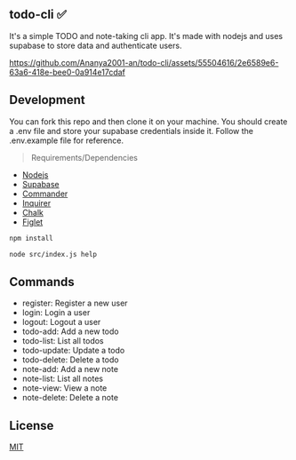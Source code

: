## todo-cli ✅

It's a simple TODO and note-taking cli app. It's made with nodejs and uses supabase to store data and authenticate users.

https://github.com/Ananya2001-an/todo-cli/assets/55504616/2e6589e6-63a6-418e-bee0-0a914e17cdaf

## Development
You can fork this repo and then clone it on your machine. You should create a .env file and store your supabase credentials inside it. Follow the .env.example file for reference.

> Requirements/Dependencies
- [Nodejs](https://nodejs.org/en/)
- [Supabase](https://supabase.com/)
- [Commander](https://www.npmjs.com/package/commander)
- [Inquirer](https://www.npmjs.com/package/inquirer)
- [Chalk](https://www.npmjs.com/package/chalk)
- [Figlet](https://www.npmjs.com/package/figlet)

```bash
npm install
```

```bash
node src/index.js help
```

## Commands
- register: Register a new user
- login: Login a user
- logout: Logout a user
- todo-add: Add a new todo
- todo-list: List all todos
- todo-update: Update a todo
- todo-delete: Delete a todo
- note-add: Add a new note
- note-list: List all notes
- note-view: View a note
- note-delete: Delete a note

## License
[MIT](https://choosealicense.com/licenses/mit/)


